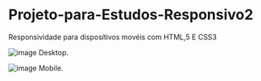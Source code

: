 # Projeto-para-Estudos-Responsivo2
Responsividade para disposítivos movéis com HTML,5 E CSS3

![image](https://github.com/Lugabe/Projeto-para-Estudos-Responsivo2/assets/119985795/187f0ee5-9d3b-4860-988b-fdd598d6bc05)
Desktop.




![image](https://github.com/Lugabe/Projeto-para-Estudos-Responsivo2/assets/119985795/2d1253d7-8966-4e6a-8c13-6703b709bdf4)
Mobile.
